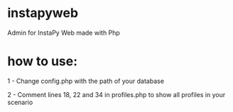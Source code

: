 # instapyweb
Admin for InstaPy Web made with Php

# how to use:
1 - Change config.php with the path of your database

2 - Comment lines 18, 22 and 34 in profiles.php to show all profiles in your scenario
